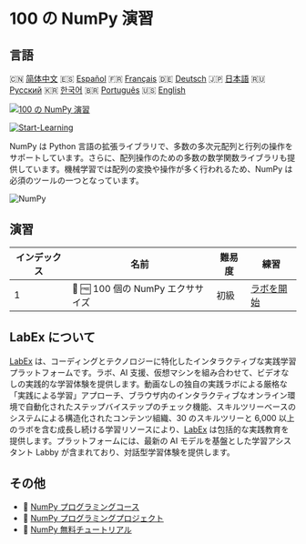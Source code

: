 # 100 の NumPy 演習

## 言語

🇨🇳 [简体中文](README_zh.md) 🇪🇸 [Español](README_es.md) 🇫🇷 [Français](README_fr.md) 🇩🇪 [Deutsch](README_de.md) 🇯🇵 [日本語](README_ja.md) 🇷🇺 [Русский](README_ru.md) 🇰🇷 [한국어](README_ko.md) 🇧🇷 [Português](README_pt.md) 🇺🇸 [English](README.md) 

[![100 の NumPy 演習](https://cover-creator.labex.io/100-numpy-exercises.png?lang=ja)](https://labex.io/ja/courses/100-numpy-exercises)

[![Start-Learning](https://img.shields.io/badge/Start-Learning-whitesmoke?style=for-the-badge)](https://labex.io/ja/courses/100-numpy-exercises)

NumPy は Python 言語の拡張ライブラリで、多数の多次元配列と行列の操作をサポートしています。さらに、配列操作のための多数の数学関数ライブラリも提供しています。機械学習では配列の変換や操作が多く行われるため、NumPy は必須のツールの一つとなっています。

![NumPy](https://img.shields.io/badge/NumPy-whitesmoke?style=for-the-badge&logo=numpy)


## 演習

|   インデックス | 名前                              | 難易度   | 練習                                                                                                                   |
|----------------|-----------------------------------|----------|------------------------------------------------------------------------------------------------------------------------|
|              1 | 🧩 🆓 100 個の NumPy エクササイズ | 初級     | <a target='_blank' href='https://labex.io/ja/labs/100-numpy-exercises-20746?course=100-numpy-exercises'>ラボを開始</a> |

## LabEx について

[LabEx](https://labex.io) は、コーディングとテクノロジーに特化したインタラクティブな実践学習プラットフォームです。ラボ、AI 支援、仮想マシンを組み合わせて、ビデオなしの実践的な学習体験を提供します。動画なしの独自の実践ラボによる厳格な「実践による学習」アプローチ、ブラウザ内のインタラクティブなオンライン環境で自動化されたステップバイステップのチェック機能、スキルツリーベースのシステムによる構造化されたコンテンツ組織、30 のスキルツリーと 6,000 以上のラボを含む成長し続ける学習リソースにより、[LabEx](https://labex.io) は包括的な実践教育を提供します。プラットフォームには、最新の AI モデルを基盤とした学習アシスタント Labby が含まれており、対話型学習体験を提供します。

## その他

- 🔗 [NumPy プログラミングコース](https://github.com/labex-labs/awesome-programming-courses)
- 🔗 [NumPy プログラミングプロジェクト](https://github.com/labex-labs/awesome-programming-projects)
- 🔗 [NumPy 無料チュートリアル](https://github.com/labex-labs/numpy-free-tutorials)

